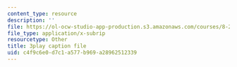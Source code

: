 ```yaml
---
content_type: resource
description: ''
file: https://ol-ocw-studio-app-production.s3.amazonaws.com/courses/8-20-introduction-to-special-relativity-january-iap-2021/c4f9c6e0d7c1a577b969a28962512339_d8IDtE-Ea0o.srt
file_type: application/x-subrip
resourcetype: Other
title: 3play caption file
uid: c4f9c6e0-d7c1-a577-b969-a28962512339
---
```

